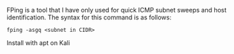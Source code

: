 FPing is a tool that I have only used for quick ICMP subnet sweeps and host identification. The syntax for this command is as follows:

```shell
fping -asgq <subnet in CIDR>
```

Install with apt on Kali
